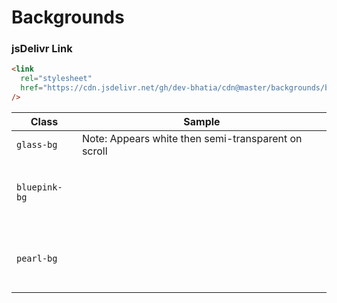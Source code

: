 <link rel="stylesheet" type="text/css" media="all" href="./backgrounds.css"></link>

# Backgrounds

### jsDelivr Link

```html
<link
  rel="stylesheet"
  href="https://cdn.jsdelivr.net/gh/dev-bhatia/cdn@master/backgrounds/backgrounds.css"
/>
```

| Class         | Sample                                                               |
| ------------- | -------------------------------------------------------------------- |
| `glass-bg`    | Note: Appears white then semi-transparent on scroll                  |
| `bluepink-bg` | <div class="bluepink-bg" style="width: 200px; height: 100px;"></div> |
| `pearl-bg`    | <div class="pearl-bg" style="width: 200px; height: 100px;"></div>    |
